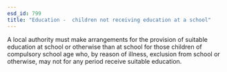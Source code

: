 ```yaml
---
esd_id: 799
title: "Education -  children not receiving education at a school"
---
```


A local authority must make arrangements for the provision of suitable education at school or otherwise than at school for those children of compulsory school age who, by reason of illness, exclusion from school or otherwise, may not for any period receive suitable education.

